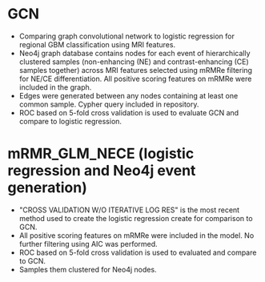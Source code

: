 # GCN
- Comparing graph convolutional network to logistic regression for regional GBM classification using MRI features.
- Neo4j graph database contains nodes for each event of hierarchically clustered samples (non-enhancing (NE) and contrast-enhancing (CE) samples together) across MRI features selected using mRMRe filtering for NE/CE differentiation. All positive scoring features on mRMRe were included in the graph. 
- Edges were generated between any nodes containing at least one common sample. Cypher query included in repository.
- ROC based on 5-fold cross validation is used to evaluate GCN and compare to logistic regression. 

# mRMR_GLM_NECE (logistic regression and Neo4j event generation)
- "CROSS VALIDATION W/O ITERATIVE LOG RES" is the most recent method used to create the logistic regression create for comparison to GCN.
- All positive scoring features on mRMRe were included in the model. No further filtering using AIC was performed. 
- ROC based on 5-fold cross validation is used to evaluated and compare to GCN.
- Samples them clustered for Neo4j nodes.
